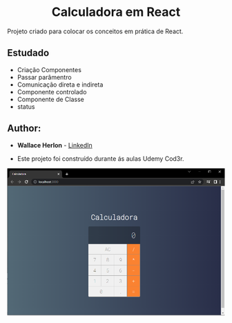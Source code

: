 <h1 align="center">Calculadora em React</h1>

Projeto criado para colocar os conceitos em prática de React.

## Estudado

 - Criação Componentes
 - Passar parâmentro
 - Comunicação direta e indireta
 - Componente controlado
 - Componente de Classe
 - status

## Author:

* **Wallace Herlon** - [LinkedIn](https://www.linkedin.com/in/wallaceherlon/)

* Este projeto foi construído durante ás aulas Udemy Cod3r.

<img src="src/img/calculadora_foto.png">

